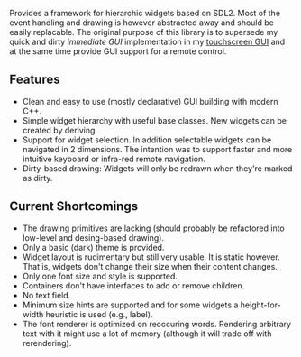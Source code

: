 Provides a framework for hierarchic widgets based on SDL2. Most of the event handling and drawing is however abstracted away and should be easily replacable. The original purpose of this library is to supersede my quick and dirty *immediate GUI* implementation in my [touchscreen GUI](https://github.com/muesli4/mpd-touch-screen-gui) and at the same time provide GUI support for a remote control.

## Features

* Clean and easy to use (mostly declarative) GUI building with modern C++.
* Simple widget hierarchy with useful base classes. New widgets can be created by deriving.
* Support for widget selection. In addition selectable widgets can be navigated in 2 dimensions. The intention was to support faster and more intuitive keyboard or infra-red remote navigation.
* Dirty-based drawing: Widgets will only be redrawn when they're marked as dirty.

## Current Shortcomings

* The drawing primitives are lacking (should probably be refactored into low-level and desing-based drawing).
* Only a basic (dark) theme is provided.
* Widget layout is rudimentary but still very usable. It is static however. That is, widgets don't change their size when their content changes.
* Only one font size and style is supported.
* Containers don't have interfaces to add or remove children.
* No text field.
* Minimum size hints are supported and for some widgets a height-for-width heuristic is used (e.g., label).
* The font renderer is optimized on reoccuring words. Rendering arbitrary text with it might use a lot of memory (although it will trade off with rerendering).
